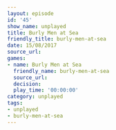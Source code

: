 ```yaml
---
layout: episode
id: '45'
show_name: unplayed
title: Burly Men at Sea
friendly_title: burly-men-at-sea
date: 15/08/2017
source_url: 
games:
- name: Burly Men at Sea
  friendly_name: burly-men-at-sea
  source_url: 
  decision: 
  play_time: '00:00:00'
category: unplayed
tags:
- unplayed
- burly-men-at-sea
---
```

